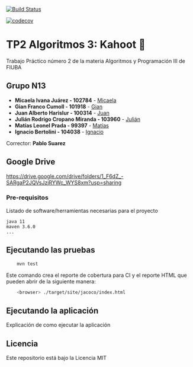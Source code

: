 [![Build Status](https://travis-ci.org/github/juandefiuba/TP2-AlgoIII-2c2020.svg?branch=master)](https://travis-ci.org/github/juandefiuba/TP2-AlgoIII-2c2020)

[![codecov](https://codecov.io/gh/fiuba/algo3_proyecto_base_tp2/branch/master/graph/badge.svg)](https://codecov.io/gh/fiuba/algo3_proyecto_base_tp2)



# TP2 Algoritmos 3: Kahoot 🔺

Trabajo Práctico número 2 de la materia Algoritmos y Programación III de FIUBA

## Grupo N13

* **Micaela Ivana Juárez - 102784** - [Micaela](https://github.com/pastelito-de-limon)
* **Gian Franco Cumoll - 101918** - [Gian](https://github.com/giancumoll-fiuba)
* **Juan Alberto Harislur - 100314** - [Juan](https://github.com/juandefiuba)
* **Julián Rodrigo Cropano Miranda - 103960** - [Julián](https://github.com/JCropano)
* **Matías Leonel Prada - 99397** - [Matías](https://github.com/MatiasLeonelPrada)
* **Ignacio Bertolini - 104038** - [Ignacio](https://github.com/nacho-1)

Corrector: **Pablo Suarez**

## Google Drive

https://drive.google.com/drive/folders/1_F6dZ_-SARgaP2JQVsJzjRYWc_WYS8xm?usp=sharing

### Pre-requisitos

Listado de software/herramientas necesarias para el proyecto

```
java 11
maven 3.6.0
...
```

## Ejecutando las pruebas

```bash
    mvn test
```

Este comando crea el reporte de cobertura para CI y el reporte HTML que pueden abrir de la siguiente manera:

```bash
    <browser> ./target/site/jacoco/index.html
```

## Ejecutando la aplicación

Explicación de como ejecutar la aplicación

## Licencia

Este repositorio está bajo la Licencia MIT
